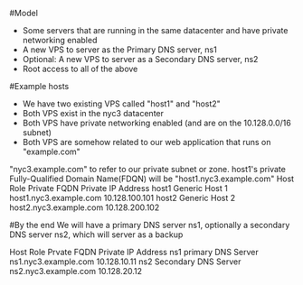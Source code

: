 #Model
 
* Some servers that are running in the same datacenter and have private networking enabled
* A new VPS to server as the Primary DNS server, ns1
* Optional: A new VPS to server as a Secondary DNS server, ns2
* Root access to all of the above 

#Example hosts
* We have two existing VPS called "host1" and "host2"
* Both VPS exist in the nyc3 datacenter 
* Both VPS have private networking enabled (and are on the 10.128.0.0/16 subnet)
* Both VPS are somehow related to our web application that runs on "example.com"

"nyc3.example.com" to refer to our private subnet or zone.
host1's private Fully-Qualified Domain Name(FDQN) will be "host1.nyc3.example.com"
Host   	Role   		Private FQDN    	Private IP Address
host1 	Generic Host 1	host1.nyc3.example.com	10.128.100.101
host2	Generic Host 2	host2.nyc3.example.com	10.128.200.102

#By the end
We will have a primary DNS server ns1, optionally a secondary DNS server ns2, which will server as a backup


Host  Role		    Prvate FQDN		     Private IP Address
ns1   primary DNS Server    ns1.nyc3.example.com     10.128.10.11
ns2   Secondary DNS Server  ns2.nyc3.example.com     10.128.20.12




 


